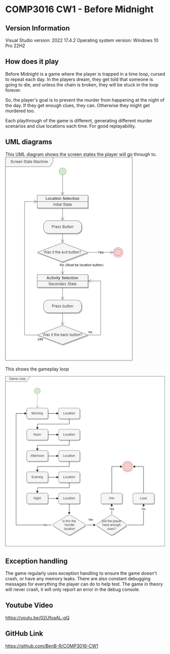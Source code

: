 # COMP3016 CW1 - Before Midnight

## Version Information
Visual Studio version: 2022 17.4.2
Operating system version: Windows 10 Pro 22H2

## How does it play
Before Midnight is a game where the player is trapped in a time loop, cursed to repeat each day. In the players dream, they get told that someone is going to die, and unless the chain is broken, they will be stuck in the loop forever.

So, the player's goal is to prevent the murder from happening at the night of the day. If they get enough clues, they can. Otherwise they might get murdered too.

Each playthrough of the game is different, generating different murder scenarios and clue locations each time. For good replayability.

## UML diagrams
This UML diagram shows the screen states the player will go through to.
![Screen State Machine](3016ScreenStateMachine.drawio.png)

This shows the gameplay loop

![Gameplay Loop](GameLoop.drawio.png)

## Exception handling
The game regularly uses exception handling to ensure the game doesn't crash, or have any memory leaks. There are also constant debugging messages for everything the player can do to help test. The game in theory will never crash, it will only report an error in the debug console.

## Youtube Video
https://youtu.be/02UfoaAL-qQ

## GitHub Link
https://github.com/BenB-R/COMP3016-CW1
